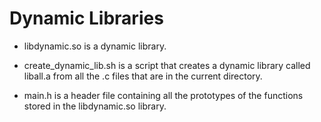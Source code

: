 # Dynamic Libraries
* libdynamic.so is a dynamic library.

* create_dynamic_lib.sh is a script that creates a dynamic library called liball.a from all the .c files that are in the current directory.

* main.h is a header file containing all the prototypes of the functions stored in the libdynamic.so library.
